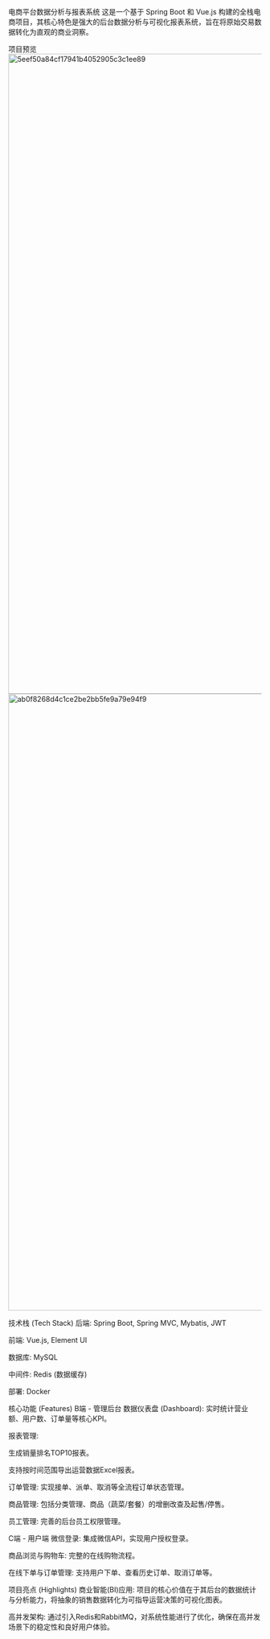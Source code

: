 电商平台数据分析与报表系统
这是一个基于 Spring Boot 和 Vue.js 构建的全栈电商项目，其核心特色是强大的后台数据分析与可视化报表系统，旨在将原始交易数据转化为直观的商业洞察。

项目预览
<img width="2365" height="1272" alt="5eef50a84cf17941b4052905c3c1ee89" src="https://github.com/user-attachments/assets/71ae1fff-a8a6-4e3f-b1e8-3cb802585577" />
<img width="1948" height="1226" alt="ab0f8268d4c1ce2be2bb5fe9a79e94f9" src="https://github.com/user-attachments/assets/f201bd03-7ebb-4e34-b708-f5b3ec21f69d" />


技术栈 (Tech Stack)
后端: Spring Boot, Spring MVC, Mybatis, JWT

前端: Vue.js, Element UI

数据库: MySQL

中间件: Redis (数据缓存)

部署: Docker

核心功能 (Features)
B端 - 管理后台
数据仪表盘 (Dashboard): 实时统计营业额、用户数、订单量等核心KPI。

报表管理:

生成销量排名TOP10报表。

支持按时间范围导出运营数据Excel报表。

订单管理: 实现接单、派单、取消等全流程订单状态管理。

商品管理: 包括分类管理、商品（蔬菜/套餐）的增删改查及起售/停售。

员工管理: 完善的后台员工权限管理。

C端 - 用户端
微信登录: 集成微信API，实现用户授权登录。

商品浏览与购物车: 完整的在线购物流程。

在线下单与订单管理: 支持用户下单、查看历史订单、取消订单等。

项目亮点 (Highlights)
商业智能(BI)应用: 项目的核心价值在于其后台的数据统计与分析能力，将抽象的销售数据转化为可指导运营决策的可视化图表。

高并发架构: 通过引入Redis和RabbitMQ，对系统性能进行了优化，确保在高并发场景下的稳定性和良好用户体验。
